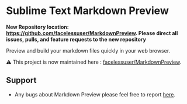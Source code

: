 # Sublime Text Markdown Preview

**New Repository location: https://github.com/facelessuser/MarkdownPreview. Please direct all issues, pulls, and feature requests to the new repository**

Preview and build your markdown files quickly in your web browser.

:warning: This project is now maintained here : [facelessuser/MarkdownPreview][home].

## Support

- Any bugs about Markdown Preview please feel free to report [here][issue].


[home]: https://github.com/facelessuser/MarkdownPreview
[issue]: https://github.com/facelessuser/MarkdownPreview/issues
